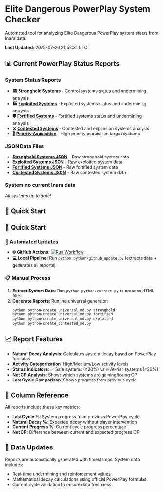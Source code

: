 # Elite Dangerous PowerPlay System Checker

Automated tool for analyzing Elite Dangerous PowerPlay system status from Inara data.

**Last Updated:** 2025-07-26 21:52:31 UTC

## 📊 Current PowerPlay Status Reports

### System Status Reports
- **🏛️ [Stronghold Systems](stronghold_status.md)** - Control systems status and undermining analysis
- **🏭 [Exploited Systems](exploited_status.md)** - Exploited systems status and undermining analysis  
- **🛡️ [Fortified Systems](fortified_status.md)** - Fortified systems status and undermining analysis
- **⚔️ [Contested Systems](contested_status.md)** - Contested and expansion systems analysis
- **🎯 [Priority Acquisition](accquise_prio.md)** - High priority acquisition target systems

### JSON Data Files
- **[Stronghold Systems JSON](json/stronghold_systems.json)** - Raw stronghold system data
- **[Exploited Systems JSON](json/exploited_systems.json)** - Raw exploited system data
- **[Fortified Systems JSON](json/fortified_systems.json)** - Raw fortified system data
- **[Contested Systems JSON](json/contested_systems.json)** - Raw contested system data

### System no current Inara data
*All systems up to date!*

## 🚀 Quick Start

## 🚀 Quick Start

### 🔄 Automated Updates
- **🌐 GitHub Actions**: [![Run Workflow](https://img.shields.io/badge/🚀_Update_Reports-GitHub_Actions-success?style=for-the-badge)](https://github.com/Fumlop/EdSystemchecker/actions/workflows/update-reports.yml)
- **💻 Local Pipeline**: Run `python python/github_update.py` (extracts data + generates all reports)

### 📋 Manual Process  
1. **Extract System Data**: Run `python python/extract.py` to process HTML files
2. **Generate Reports**: Run the universal generator:
   ```bash
   python python/create_universal_md.py stronghold
   python python/create_universal_md.py fortified  
   python python/create_universal_md.py exploited
   python python/create_contested_md.py
   ```

## 📈 Report Features

- **Natural Decay Analysis**: Calculates system decay based on PowerPlay formulas
- **Activity Categorization**: High/Medium/Low activity levels
- **Status Indicators**: ✅ Safe systems (≥20%) vs 🔥 At-risk systems (<20%)
- **Net CP Analysis**: Shows which systems are gaining/losing CP
- **Last Cycle Comparison**: Shows progress from previous cycle

## 📝 Column Reference

All reports include these key metrics:
- **Last Cycle %**: System progress from previous PowerPlay cycle
- **Natural Decay %**: Expected decay without player intervention
- **Current Progress %**: Current cycle progress percentage
- **Net CP**: Difference between current and expected progress CP

## 🔄 Data Updates

Reports are automatically generated with timestamps. System data includes:
- Real-time undermining and reinforcement values
- Mathematical decay calculations using official PowerPlay formulas
- Current cycle validation to ensure data freshness
